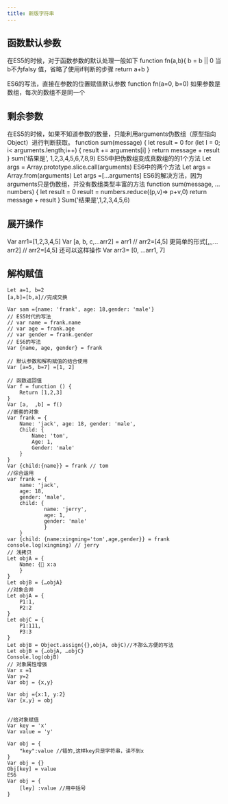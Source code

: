 ```yaml
---
title: 新版字符串
---
```

## 函数默认参数
在ES5的时候，对于函数参数的默认处理一般如下
function fn(a,b){
	b = b || 0
	当b不为falsy 值，省略了使用if判断的步骤 
	return a+b
}

ES6的写法，直接在参数的位置赋值默认参数
function fn(a=0, b=0)
如果参数是数组，每次的数组不是同一个
	
## 剩余参数
在ES5的时候，如果不知道参数的数量，只能利用arguments伪数组（原型指向Object）进行判断获取。
function sum(message) {
	let result = 0
	for (let I = 0; i< arguments.length;i++) {
		result += arguments[i]
	}
	return message + result
}
sum('结果是', 1,2,3,4,5,6,7,8,9)
ES5中把伪数组变成真数组的的1个方法
Let args = Array.prototype.slice.call(arguments)
ES6中的两个方法
Let  args = Array.from(arguments)
Let args =[…arguments]
ES6的解决方法，因为arguments只是伪数组，并没有数组类型丰富的方法
function sum(message, …numbers) {
	let result = 0
	result = numbers.reduce((p,v)=> p+v,0)
	return message + result
}
Sum('结果是',1,2,3,4,5,6)

## 展开操作
Var arr1=[1,2,3,4,5]
Var [a, b, c,…arr2] = arr1 // arr2=[4,5]
更简单的形式[,,,…arr2] // arr2=[4,5]
还可以这样操作
Var arr3= [0, …arr1, 7]
	
## 解构赋值
```
Let a=1, b=2
[a,b]=[b,a]//完成交换

Var sam ={name: 'frank', age: 18,gender: 'male'}
// ES5时代的写法
// var name = frank.name
// var age = frank.age
// var gender = frank.gender
// ES6的写法
Var {name, age, gender} = frank

// 默认参数和解构赋值的结合使用
Var [a=5, b=7] =[1, 2]

// 函数返回值
Var f = function () {
	Return [1,2,3]
}
Var [a,  ,b] = f()
//嵌套的对象
Var frank = {
	Name: 'jack', age: 18, gender: 'male',
	Child: {
		Name: 'tom',
		Age: 1,
		Gender: 'male'
	}
}
Var {child:{name}} = frank // tom
//综合运用
var frank = {
	name: 'jack',
	age: 18,
	gender: 'male',
	child: {
			name: 'jerry',
			age: 1,
			gender: 'male'
			}
	}
var {child: {name:xingming='tom',age,gender}} = frank
console.log(xingming) // jerry
// 浅拷贝
Let objA = {
	Name: { x:a
	}
}
Let objB = {…objA}
//对象合并
Let objA = {
	P1:1,
	P2:2
}
Let objC = {
	P1:111,
	P3:3
}
Let objB = Object.assign({},objA, objC)//不那么方便的写法
Let objB = {…objA, …objC}
Console.log(objB)
// 对象属性增强
Var x =1
Var y=2
Var obj = {x,y}

Var obj ={x:1, y:2}
Var {x,y} = obj


//给对象赋值
Var key = 'x'
Var value = 'y'

Var obj = {
	"key":value //错的,这样key只是字符串，读不到x
}
Var obj = {}
Obj[key] = value
ES6
Var obj = {
	[ley] :value //用中括号
}
```